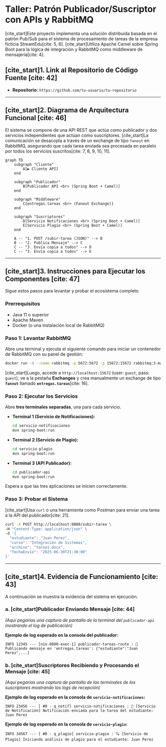 # Taller: Patrón Publicador/Suscriptor con APIs y RabbitMQ

[cite_start]Este proyecto implementa una solución distribuida basada en el patrón Pub/Sub para el sistema de procesamiento de tareas de la empresa ficticia StreamEdu[cite: 5, 6]. [cite_start]Utiliza Apache Camel sobre Spring Boot para la lógica de integración y RabbitMQ como middleware de mensajería[cite: 4].

## [cite_start]1. Link al Repositorio de Código Fuente [cite: 42]

* **Repositorio:** `https://github.com/tu-usuario/tu-repositorio`

---

## [cite_start]2. Diagrama de Arquitectura Funcional [cite: 46]

El sistema se compone de una API REST que actúa como publicador y dos servicios independientes que actúan como suscriptores. [cite_start]La comunicación se desacopla a través de un exchange de tipo `fanout` en RabbitMQ, asegurando que cada tarea enviada sea procesada en paralelo por todos los servicios suscritos[cite: 7, 8, 9, 10, 11].

```mermaid
graph TD
    subgraph "Cliente"
        A[▶️ Cliente API]
    end

    subgraph "Publicador"
        B[Publicador API <br> (Spring Boot + Camel)]
    end

    subgraph "Middleware"
        C{entregas.tareas <br> (Fanout Exchange)}
    end

    subgraph "Suscriptores"
        D[Servicio Notificaciones <br> (Spring Boot + Camel)]
        E[Servicio Plagio <br> (Spring Boot + Camel)]
    end

    A -- "1. POST /subir-tarea (JSON)" --> B
    B -- "2. Publica Mensaje" --> C
    C -- "3. Envía copia a todos" --> D
    C -- "3. Envía copia a todos" --> E
```

---

## [cite_start]3. Instrucciones para Ejecutar los Componentes [cite: 47]

Sigue estos pasos para levantar y probar el ecosistema completo.

### Prerrequisitos
* Java 11 o superior
* Apache Maven
* Docker (o una instalación local de RabbitMQ)

### Paso 1: Levantar RabbitMQ
Abre una terminal y ejecuta el siguiente comando para iniciar un contenedor de RabbitMQ con su panel de gestión:
```bash
docker run -d --name rabbitmq -p 5672:5672 -p 15672:15672 rabbitmq:3-management
```
[cite_start]Luego, accede a `http://localhost:15672` (user: `guest`, pass: `guest`), ve a la pestaña **Exchanges** y crea manualmente un exchange de tipo **`fanout`** llamado **`entregas.tareas`**[cite: 16].

### Paso 2: Ejecutar los Servicios
Abre **tres terminales separadas**, una para cada servicio.

* **Terminal 1 (Servicio de Notificaciones):**
    ```bash
    cd servicio-notificaciones
    mvn spring-boot:run
    ```

* **Terminal 2 (Servicio de Plagio):**
    ```bash
    cd servicio-plagio
    mvn spring-boot:run
    ```

* **Terminal 3 (API Publicador):**
    ```bash
    cd publicador-api
    mvn spring-boot:run
    ```
Espera a que las tres aplicaciones se inicien correctamente.

### Paso 3: Probar el Sistema
[cite_start]Usa `curl` o una herramienta como Postman para enviar una tarea a la API del publicador[cite: 21].

```bash
curl -X POST http://localhost:8080/subir-tarea \
-H "Content-Type: application/json" \
-d '{
  "estudiante": "Juan Perez",
  "curso": "Integración de Sistemas",
  "archivo": "tarea1.docx",
  "fechaEnvio": "2025-06-30T21:30:00"
}'
```

---

## [cite_start]4. Evidencia de Funcionamiento [cite: 43]

A continuación se muestra la evidencia del sistema en ejecución.

### a. [cite_start]Publicador Enviando Mensaje [cite: 44]

*(Aquí pegarías una captura de pantalla de la terminal del `publicador-api` mostrando el log de publicación)*

**Ejemplo de log esperado en la consola del publicador:**
```
INFO 12345 --- [nio-8080-exec-1] publicador-tareas-route : 📡 Publicando mensaje en 'entregas.tareas': {"estudiante":"Juan Perez",...}
```

### b. [cite_start]Suscriptores Recibiendo y Procesando el Mensaje [cite: 45]

*(Aquí pegarías una captura de pantalla de las terminales de los suscriptores mostrando los logs de recepción)*

**Ejemplo de log esperado en la consola de `servicio-notificaciones`:**
```
INFO 23456 --- [ #0 - q_notif] servicio-notificaciones : 🔔 [Servicio de Notificación] Notificación enviada para la tarea del estudiante: Juan Perez
```

**Ejemplo de log esperado en la consola de `servicio-plagio`:**
```
INFO 34567 --- [ #0 - q_plagio] servicio-plagio : 🔍 [Servicio de Plagio] Iniciando análisis de plagio para el estudiante: Juan Perez
```
